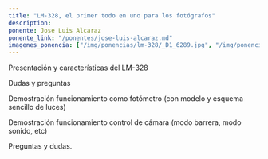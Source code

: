 ```yaml
---
title: "LM-328, el primer todo en uno para los fotógrafos"
description: 
ponente: Jose Luis Alcaraz
ponente_link: "/ponentes/jose-luis-alcaraz.md"
imagenes_ponencia: ["/img/ponencias/lm-328/_D1_6289.jpg", "/img/ponencias/lm-328/avatar.jpg"] 
---
```

Presentación y características del LM-328

Dudas y preguntas

Demostración funcionamiento como fotómetro (con modelo y esquema sencillo de luces)

Demostración funcionamiento control de cámara (modo barrera, modo sonido, etc)

Preguntas y dudas.
